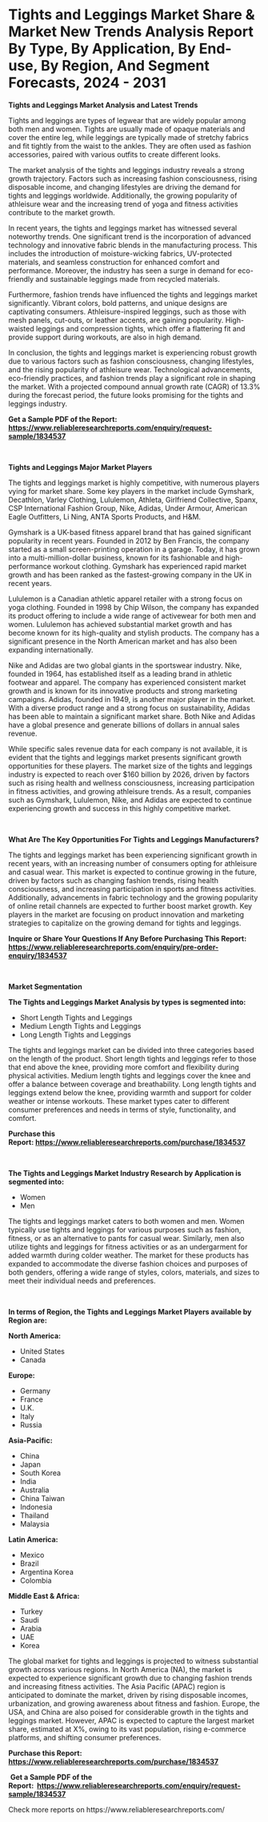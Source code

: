 <p><h1>Tights and Leggings Market Share & Market New Trends Analysis Report By Type, By Application, By End-use, By Region, And Segment Forecasts, 2024 - 2031</h1></p><p><strong>Tights and Leggings Market Analysis and Latest Trends</strong></p>
<p><p>Tights and leggings are types of legwear that are widely popular among both men and women. Tights are usually made of opaque materials and cover the entire leg, while leggings are typically made of stretchy fabrics and fit tightly from the waist to the ankles. They are often used as fashion accessories, paired with various outfits to create different looks.</p><p>The market analysis of the tights and leggings industry reveals a strong growth trajectory. Factors such as increasing fashion consciousness, rising disposable income, and changing lifestyles are driving the demand for tights and leggings worldwide. Additionally, the growing popularity of athleisure wear and the increasing trend of yoga and fitness activities contribute to the market growth.</p><p>In recent years, the tights and leggings market has witnessed several noteworthy trends. One significant trend is the incorporation of advanced technology and innovative fabric blends in the manufacturing process. This includes the introduction of moisture-wicking fabrics, UV-protected materials, and seamless construction for enhanced comfort and performance. Moreover, the industry has seen a surge in demand for eco-friendly and sustainable leggings made from recycled materials.</p><p>Furthermore, fashion trends have influenced the tights and leggings market significantly. Vibrant colors, bold patterns, and unique designs are captivating consumers. Athleisure-inspired leggings, such as those with mesh panels, cut-outs, or leather accents, are gaining popularity. High-waisted leggings and compression tights, which offer a flattering fit and provide support during workouts, are also in high demand.</p><p>In conclusion, the tights and leggings market is experiencing robust growth due to various factors such as fashion consciousness, changing lifestyles, and the rising popularity of athleisure wear. Technological advancements, eco-friendly practices, and fashion trends play a significant role in shaping the market. With a projected compound annual growth rate (CAGR) of 13.3% during the forecast period, the future looks promising for the tights and leggings industry.</p></p>
<p><strong>Get a Sample PDF of the Report:&nbsp; <a href="https://www.reliableresearchreports.com/enquiry/request-sample/1834537">https://www.reliableresearchreports.com/enquiry/request-sample/1834537</a></strong></p>
<p>&nbsp;</p>
<p><strong>Tights and Leggings Major Market Players</strong></p>
<p><p>The tights and leggings market is highly competitive, with numerous players vying for market share. Some key players in the market include Gymshark, Decathlon, Varley Clothing, Lululemon, Athleta, Girlfriend Collective, Spanx, CSP International Fashion Group, Nike, Adidas, Under Armour, American Eagle Outfitters, Li Ning, ANTA Sports Products, and H&M.</p><p>Gymshark is a UK-based fitness apparel brand that has gained significant popularity in recent years. Founded in 2012 by Ben Francis, the company started as a small screen-printing operation in a garage. Today, it has grown into a multi-million-dollar business, known for its fashionable and high-performance workout clothing. Gymshark has experienced rapid market growth and has been ranked as the fastest-growing company in the UK in recent years.</p><p>Lululemon is a Canadian athletic apparel retailer with a strong focus on yoga clothing. Founded in 1998 by Chip Wilson, the company has expanded its product offering to include a wide range of activewear for both men and women. Lululemon has achieved substantial market growth and has become known for its high-quality and stylish products. The company has a significant presence in the North American market and has also been expanding internationally.</p><p>Nike and Adidas are two global giants in the sportswear industry. Nike, founded in 1964, has established itself as a leading brand in athletic footwear and apparel. The company has experienced consistent market growth and is known for its innovative products and strong marketing campaigns. Adidas, founded in 1949, is another major player in the market. With a diverse product range and a strong focus on sustainability, Adidas has been able to maintain a significant market share. Both Nike and Adidas have a global presence and generate billions of dollars in annual sales revenue.</p><p>While specific sales revenue data for each company is not available, it is evident that the tights and leggings market presents significant growth opportunities for these players. The market size of the tights and leggings industry is expected to reach over $160 billion by 2026, driven by factors such as rising health and wellness consciousness, increasing participation in fitness activities, and growing athleisure trends. As a result, companies such as Gymshark, Lululemon, Nike, and Adidas are expected to continue experiencing growth and success in this highly competitive market.</p></p>
<p>&nbsp;</p>
<p><strong>What Are The Key Opportunities For Tights and Leggings Manufacturers?</strong></p>
<p><p>The tights and leggings market has been experiencing significant growth in recent years, with an increasing number of consumers opting for athleisure and casual wear. This market is expected to continue growing in the future, driven by factors such as changing fashion trends, rising health consciousness, and increasing participation in sports and fitness activities. Additionally, advancements in fabric technology and the growing popularity of online retail channels are expected to further boost market growth. Key players in the market are focusing on product innovation and marketing strategies to capitalize on the growing demand for tights and leggings.</p></p>
<p><strong>Inquire or Share Your Questions If Any Before Purchasing This Report: <a href="https://www.reliableresearchreports.com/enquiry/pre-order-enquiry/1834537">https://www.reliableresearchreports.com/enquiry/pre-order-enquiry/1834537</a></strong></p>
<p>&nbsp;</p>
<p><strong>Market Segmentation</strong></p>
<p><strong>The Tights and Leggings Market Analysis by types is segmented into:</strong></p>
<p><ul><li>Short Length Tights and Leggings</li><li>Medium Length Tights and Leggings</li><li>Long Length Tights and Leggings</li></ul></p>
<p><p>The tights and leggings market can be divided into three categories based on the length of the product. Short length tights and leggings refer to those that end above the knee, providing more comfort and flexibility during physical activities. Medium length tights and leggings cover the knee and offer a balance between coverage and breathability. Long length tights and leggings extend below the knee, providing warmth and support for colder weather or intense workouts. These market types cater to different consumer preferences and needs in terms of style, functionality, and comfort.</p></p>
<p><strong>Purchase this Report:&nbsp;<a href="https://www.reliableresearchreports.com/purchase/1834537">https://www.reliableresearchreports.com/purchase/1834537</a></strong></p>
<p>&nbsp;</p>
<p><strong>The Tights and Leggings Market Industry Research by Application is segmented into:</strong></p>
<p><ul><li>Women</li><li>Men</li></ul></p>
<p><p>The tights and leggings market caters to both women and men. Women typically use tights and leggings for various purposes such as fashion, fitness, or as an alternative to pants for casual wear. Similarly, men also utilize tights and leggings for fitness activities or as an undergarment for added warmth during colder weather. The market for these products has expanded to accommodate the diverse fashion choices and purposes of both genders, offering a wide range of styles, colors, materials, and sizes to meet their individual needs and preferences.</p></p>
<p>&nbsp;</p>
<p><strong>In terms of Region, the Tights and Leggings Market Players available by Region are:</strong></p>
<p>
    <p> <strong> North America: </strong>
        <ul>
            <li>United States</li>
            <li>Canada</li>
        </ul>
        </p> 
    <p> <strong> Europe: </strong>
        <ul>
            <li>Germany</li>
            <li>France</li>
            <li>U.K.</li>
            <li>Italy</li>
            <li>Russia</li>
        </ul>
        </p> 
    <p> <strong> Asia-Pacific: </strong>
        <ul>
            <li>China</li>
            <li>Japan</li>
            <li>South Korea</li>
            <li>India</li>
            <li>Australia</li>
            <li>China Taiwan</li>
            <li>Indonesia</li>
            <li>Thailand</li>
            <li>Malaysia</li>
        </ul>
        </p> 
    <p> <strong> Latin America: </strong>
        <ul>
            <li>Mexico</li>
            <li>Brazil</li>
            <li>Argentina Korea</li>
            <li>Colombia</li>
        </ul>
        </p> 
    <p> <strong> Middle East & Africa: </strong>
        <ul>
            <li>Turkey</li>
            <li>Saudi</li>
            <li>Arabia</li>
            <li>UAE</li>
            <li>Korea</li>
        </ul>
    </p>
    </p>
<p><p>The global market for tights and leggings is projected to witness substantial growth across various regions. In North America (NA), the market is expected to experience significant growth due to changing fashion trends and increasing fitness activities. The Asia Pacific (APAC) region is anticipated to dominate the market, driven by rising disposable incomes, urbanization, and growing awareness about fitness and fashion. Europe, the USA, and China are also poised for considerable growth in the tights and leggings market. However, APAC is expected to capture the largest market share, estimated at X%, owing to its vast population, rising e-commerce platforms, and shifting consumer preferences.</p></p>
<p><strong>Purchase this Report: <a href="https://www.reliableresearchreports.com/purchase/1834537">https://www.reliableresearchreports.com/purchase/1834537</a></strong></p>
<p>&nbsp;<strong>Get a Sample PDF of the Report:&nbsp;&nbsp;<a href="https://www.reliableresearchreports.com/enquiry/request-sample/1834537">https://www.reliableresearchreports.com/enquiry/request-sample/1834537</a></strong></p>
<p><strong></strong></p>
<p>Check more reports on https://www.reliableresearchreports.com/</p>